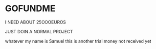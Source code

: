 # GOFUNDME

I NEED ABOUT 25OOOEUROS

JUST DOIN A NORMAL PROJECT

whatever
my name is Samuel
this is another trial
money not received yet
